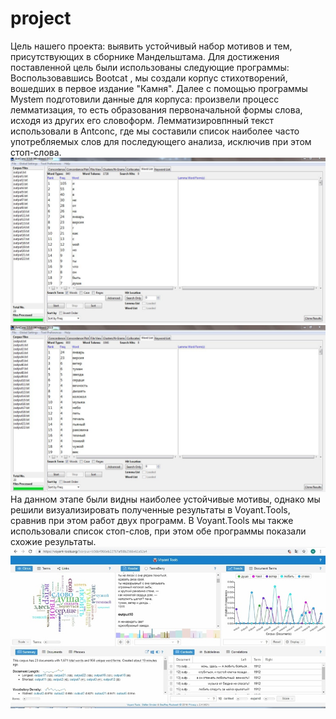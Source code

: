# project
Цель нашего проекта: выявить устойчивый набор мотивов и тем, присутствующих в сборнике Мандельштама.
Для достижения поставленной цель были использованы следующие программы:
Воспользовавшись Bootcat , мы создали корпус стихотворений, вошедших в первое издание "Камня". Далее с помощью программы Mystem подготовили данные для корпуса: произвели процесс лемматизация, то есть образования первоначальной формы слова, исходя из других его словоформ. Лемматизировпнный текст использовали в Antconc, где мы составили список наиболее часто употребляемых слов для последующего анализа, исключив при этом стоп-слова. 
![](12.JPG)
![](13.JPG)
На данном этапе были видны наиболее устойчивые мотивы, однако мы решили визуализировать полученные результаты в Voyant.Tools, сравнив при этом работ двух программ. В Voyant.Tools мы также использовали список стоп-слов, при этом обе программы показали схожие результаты.
![](voyant.JPG)
